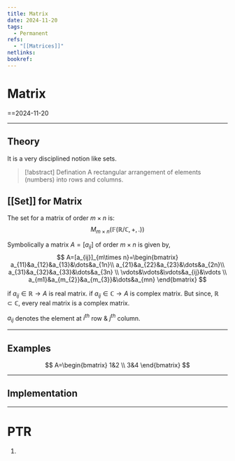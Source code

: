 ```yaml
---
title: Matrix
date: 2024-11-20
tags:
  - Permanent
refs:
  - "[[Matrices]]"
netlinks: 
bookref:
---
```

# Matrix
==2024-11-20


---
## Theory
It is a very disciplined notion like sets.

> [!abstract] Defination
A rectangular arrangement of elements (numbers) into rows and columns.

## [[Set]] for Matrix
The set for a matrix of order $m\times n$ is:
$$
M_{m\times n}(\mathbb{F(\mathbb{R/\mathbb{C}},+,.)})
$$

Symbolically a matrix $A=[a_{ij}]$ of order $m\times n$ is given by,
$$
A=[a_{ij}]_{m\times n}=\begin{bmatrix}
a_{11}&a_{12}&a_{13}&\dots&a_{1n}\\
a_{21}&a_{22}&a_{23}&\dots&a_{2n}\\
a_{31}&a_{32}&a_{33}&\dots&a_{3n} \\
\vdots&\vdots&\vdots&a_{ij}&\vdots \\
a_{m1}&a_{m_{2}}&a_{m_{3}}&\dots&a_{mn}
\end{bmatrix}
$$

if $a_{ij}\in \mathbb{R}\to A$ is real matrix.
if $a_{ij}\in \mathbb{C}\to A$ is complex matrix.
But since, $\mathbb{R}\subset \mathbb{C}$, every real matrix is a complex matrix.

$a_{ij}$ denotes the element at $i^{th}$ row & $j^{th}$ column.

---
## Examples
$$
A=\begin{bmatrix}
1&2 \\
3&4
\end{bmatrix}
$$

---
## Implementation



---
# PTR

1. 